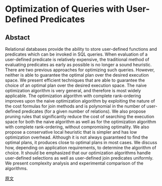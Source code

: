 # Optimization of Queries with User-Defined Predicates

## Abstact
Relational databases provide the ability to store user-defined functions and predicates which
can be invoked in SQL queries. When evaluation of a user-defined predicate is relatively
expensive, the traditional method of evaluating predicates as early as possible is no longer a
sound heuristic. There are two previous approaches for optimizing such queries. However,
neither is able to guarantee the optimal plan over the desired execution space. We present
efficient techniques that are able to guarantee the choice of an optimal plan over the desired
execution space. The naive optimization algorithm is very general, and therefore is most
widely applicable. The optimization algorithm with complete rank-ordering improves upon the
naive optimization algorithm by exploiting the nature of the cost formulas for join methods
and is polynomial in the number of user-defined predicates (for a given number of relations).
We also propose pruning rules that significantly reduce the cost of searching the execution
space for both the naive algorithm as well as for the optimization algorithm with complete
rank-ordering, without compromising optimality. We also propose a conservative local heuristic
that is simpler and has low optimization overhead. Although it is not always guaranteed to
find the optimal plans, it produces close to optimal plans in most cases. We discuss how,
depending on application requirements, to determine the algorithm of choice. It should be
emphasized that our optimization algorithms handle user-defined selections as well as
user-defined join predicates uniformly. We present complexity analysis and experimental
comparison of the algorithms.

[原文](http://pan.baidu.com/s/1jIx4q38)